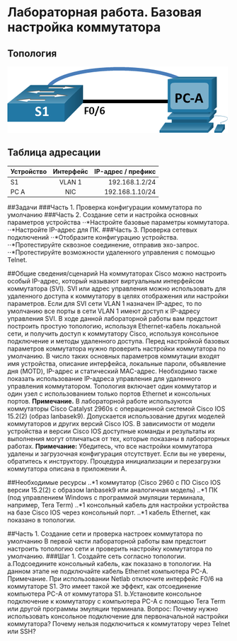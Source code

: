 # Лабораторная работа. Базовая настройка коммутатора 
## Топология
![](https://github.com/pogodin2004/otusNetwork/blob/main/dz01/topology.png)
## Таблица адресации

| Устройство    | Интерфейс          | IP-адрес / префикс |
| ------------- |:------------------:| ------------------:|
| S1            | VLAN 1             |     192.168.1.2/24 |
| PC A          | NIC                |    192.168.1.10/24 |

##Задачи
###Часть 1. Проверка конфигурации коммутатора по умолчанию
###Часть 2. Создание сети и настройка основных параметров устройства
⋅⋅*Настройте базовые параметры коммутатора.
⋅⋅*Настройте IP-адрес для ПК.
###Часть 3. Проверка сетевых подключений
⋅⋅*Отобразите конфигурацию устройства.
⋅⋅*Протестируйте сквозное соединение, отправив эхо-запрос.
⋅⋅*Протестируйте возможности удаленного управления с помощью Telnet.

##Общие сведения/сценарий
На коммутаторах Cisco можно настроить особый IP-адрес, который называют виртуальным интерфейсом коммутатора (SVI). SVI или адрес управления можно использовать для удаленного доступа к коммутатору в целях отображения или настройки параметров. Если для SVI сети VLAN 1 назначен IP-адрес, то по умолчанию все порты в сети VLAN 1 имеют доступ к IP-адресу управления SVI. 
В ходе данной лабораторной работы вам предстоит построить простую топологию, используя Ethernet-кабель локальной сети, и получить доступ к коммутатору Cisco, используя консольное подключение и методы удаленного доступа. Перед настройкой базовых параметров коммутатора нужно проверить настройки коммутатора по умолчанию. В число таких основных параметров коммутации входят имя устройства, описание интерфейса, локальные пароли, объявление дня (MOTD), IP-адрес и статический MAC-адрес. Необходимо также показать использование IP-адреса управления для удаленного управления коммутатором. Топология включает один коммутатор и один узел с использованием только портов Ethernet и консольных портов.
**Примечание.** В лабораторной работе используются коммутаторы Cisco Catalyst 2960s с операционной системой Cisco IOS 15.2(2) (образ lanbasek9). Допускается использование других моделей коммутаторов и других версий Cisco IOS. В зависимости от модели устройства и версии Cisco IOS доступные команды и результаты их выполнения могут отличаться от тех, которые показаны в лабораторных работах. 
**Примечание:** Убедитесь, что все настройки коммутатора удалены и загрузочная конфигурация отсутствует. Если вы не уверены, обратитесь к инструктору. Процедура инициализации и перезагрузки коммутатора описана в приложении А.

##Необходимые ресурсы
..*1 коммутатор (Cisco 2960 с ПО Cisco IOS версии 15.2(2) с образом lanbasek9 или аналогичная модель)
..*1 ПК (под управлением Windows с программой эмуляции терминала, например, Tera Term)
..*1 консольный кабель для настройки устройства на базе Cisco IOS через консольный порт.
..*1 кабель Ethernet, как показано в топологии.

##Часть 1. Создание сети и проверка настроек коммутатора по умолчанию
В первой части лабораторной работы вам предстоит настроить топологию сети и проверить настройку коммутатора по умолчанию.
###Шаг 1. Создайте сеть согласно топологии.
  a.Подсоедините консольный кабель, как показано в топологии. На данном этапе не подключайте кабель Ethernet компьютера PC-A.
  Примечание. При использовании Netlab отключите интерфейс F0/6 на коммутаторе S1. Это имеет такой же эффект, как отсоединение компьютера PC-A от коммутатора S1.
  b.Установите консольное подключение к коммутатору с компьютера PC-A с помощью Tera Term или другой программы эмуляции терминала.
  Вопрос:
  Почему нужно использовать консольное подключение для первоначальной настройки коммутатора? Почему нельзя подключиться к коммутатору через Telnet или SSH?





